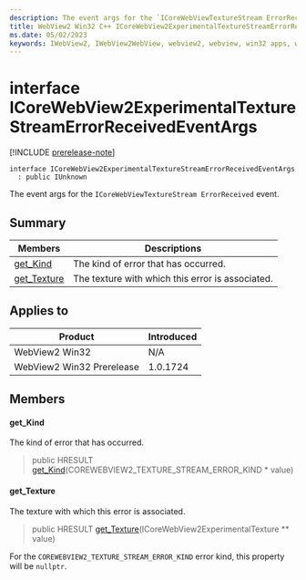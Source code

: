 ```yaml
---
description: The event args for the `ICoreWebViewTextureStream ErrorReceived` event.
title: WebView2 Win32 C++ ICoreWebView2ExperimentalTextureStreamErrorReceivedEventArgs
ms.date: 05/02/2023
keywords: IWebView2, IWebView2WebView, webview2, webview, win32 apps, win32, edge, ICoreWebView2, ICoreWebView2Controller, browser control, edge html, ICoreWebView2ExperimentalTextureStreamErrorReceivedEventArgs
---
```


# interface ICoreWebView2ExperimentalTextureStreamErrorReceivedEventArgs

[!INCLUDE [prerelease-note](../includes/prerelease-note.md)]

```
interface ICoreWebView2ExperimentalTextureStreamErrorReceivedEventArgs
  : public IUnknown
```

The event args for the `ICoreWebViewTextureStream ErrorReceived` event.

## Summary

 Members                        | Descriptions
--------------------------------|---------------------------------------------
[get_Kind](#get_kind) | The kind of error that has occurred.
[get_Texture](#get_texture) | The texture with which this error is associated.

## Applies to

Product                         | Introduced
--------------------------------|---------------------------------------------
WebView2 Win32            |    N/A
WebView2 Win32 Prerelease |    1.0.1724

## Members

#### get_Kind

The kind of error that has occurred.

> public HRESULT [get_Kind](#get_kind)(COREWEBVIEW2_TEXTURE_STREAM_ERROR_KIND * value)

#### get_Texture

The texture with which this error is associated.

> public HRESULT [get_Texture](#get_texture)(ICoreWebView2ExperimentalTexture ** value)

For the `COREWEBVIEW2_TEXTURE_STREAM_ERROR_KIND` error kind, this property will be `nullptr`.

